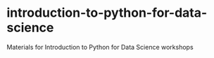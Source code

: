 # introduction-to-python-for-data-science
Materials for Introduction to Python for Data Science workshops

